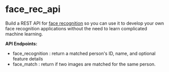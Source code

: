 # face_rec_api
Build a REST API for [face recognition](https://github.com/ageitgey/face_recognition) so you can use it to develop your own face recognition applications without the need to learn complicated machine learning. 

**API Endpoints:**
* face_recognition : return a matched person's ID, name, and optional feature details
* face_match : return if two images are matched for the same person.

